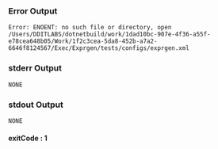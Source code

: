 ### Error Output   
```
Error: ENOENT: no such file or directory, open  /Users/DDITLABS/dotnetbuild/work/1dad10bc-907e-4f36-a55f-e78cea648b05/Work/1f2c3cea-5da8-452b-a7a2-6646f8124567/Exec/Exprgen/tests/configs/exprgen.xml 
```
### stderr Output   

```
NONE
```
### stdout Output   

```
NONE
```   
#### exitCode : 1
